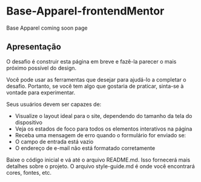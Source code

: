 # Base-Apparel-frontendMentor
Base Apparel coming soon page


## Apresentação

O desafio é construir esta página em breve e fazê-la parecer o mais próximo possível do design.

Você pode usar as ferramentas que desejar para ajudá-lo a completar o desafio. Portanto, se você tem algo que gostaria de praticar, sinta-se à vontade para experimentar.

Seus usuários devem ser capazes de:

  - Visualize o layout ideal para o site, dependendo do tamanho da tela do dispositivo
  - Veja os estados de foco para todos os elementos interativos na página
  - Receba uma mensagem de erro quando o formulário for enviado se:
  - O campo de entrada está vazio
  - O endereço de e-mail não está formatado corretamente

Baixe o código inicial e vá até o arquivo README.md. Isso fornecerá mais detalhes sobre o projeto. O arquivo style-guide.md é onde você encontrará cores, fontes, etc. 
